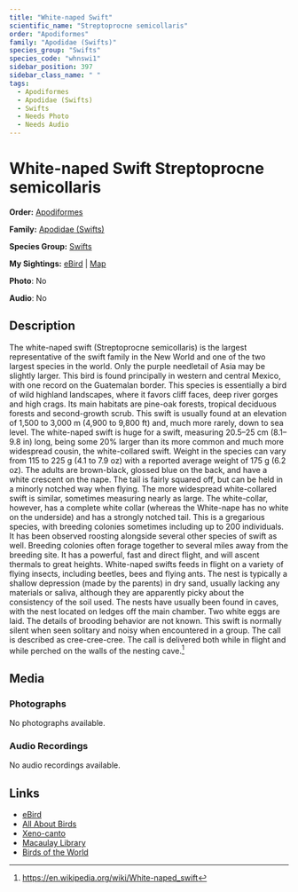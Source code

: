 ```yaml
---
title: "White-naped Swift"
scientific_name: "Streptoprocne semicollaris"
order: "Apodiformes"
family: "Apodidae (Swifts)"
species_group: "Swifts"
species_code: "whnswi1"
sidebar_position: 397
sidebar_class_name: " "
tags: 
  - Apodiformes
  - Apodidae (Swifts)
  - Swifts
  - Needs Photo
  - Needs Audio
---
```


# White-naped Swift <span className='sci_name'>Streptoprocne semicollaris</span>

**Order:** [Apodiformes](/tags/apodiformes)

**Family:** [Apodidae (Swifts)](/tags/apodidae-swifts)

**Species Group:** [Swifts](/tags/swifts)

**My Sightings:** [eBird](https://ebird.org/lifelist?r=world&time=life&spp=whnswi1) | [Map](/map?species_code=whnswi1)

**Photo**: No 

**Audio**: No

## Description
The white-naped swift (Streptoprocne semicollaris) is the largest representative of the swift family in the New World and one of the two largest species in the world. Only the purple needletail of Asia may be slightly larger. This bird is found principally in western and central Mexico, with one record on the Guatemalan border.
This species is essentially a bird of wild highland landscapes, where it favors cliff faces, deep river gorges and high crags. Its main habitats are pine-oak forests, tropical deciduous forests and second-growth scrub. This swift is usually found at an elevation of 1,500 to 3,000 m (4,900 to 9,800 ft) and, much more rarely, down to sea level.
The white-naped swift is huge for a swift, measuring 20.5–25 cm (8.1–9.8 in) long, being some 20% larger than its more common and much more widespread cousin, the white-collared swift. Weight in the species can vary from 115 to 225 g (4.1 to 7.9 oz) with a reported average weight of 175 g (6.2 oz). The adults are brown-black, glossed blue on the back, and have a white crescent on the nape. The tail is fairly squared off, but can be held in a minorly notched way when flying. The more widespread white-collared swift is similar, sometimes measuring nearly as large. The white-collar, however, has a complete white collar (whereas the White-nape has no white on the underside) and has a strongly notched tail.
This is a gregarious species, with breeding colonies sometimes including up to 200 individuals. It has been observed roosting alongside several other species of swift as well. Breeding colonies often forage together to several miles away from the breeding site. It has a powerful, fast and direct flight, and will ascent thermals to great heights. White-naped swifts feeds in flight on a variety of flying insects, including beetles, bees and flying ants.
The nest is typically a shallow depression (made by the parents) in dry sand, usually lacking any materials or saliva, although they are apparently picky about the consistency of the soil used. The nests have usually been found in caves, with the nest located on ledges off the main chamber. Two white eggs are laid. The details of brooding behavior are not known.
This swift is normally silent when seen solitary and noisy when encountered in a group. The call is described as cree-cree-cree. The call is delivered both while in flight and while perched on the walls of the nesting cave.[^1]

[^1]: https://en.wikipedia.org/wiki/White-naped_swift

## Media
### Photographs
No photographs available.

### Audio Recordings
No audio recordings available.

## Links
* [eBird](https://ebird.org/species/whnswi1) 
* [All About Birds](https://www.allaboutbirds.org/guide/whnswi1) 
* [Xeno-canto](https://www.xeno-canto.org/species/streptoprocne-semicollaris) 
* [Macaulay Library](https://search.macaulaylibrary.org/catalog?taxonCode=whnswi1&sort=rating_rank_desc)
* [Birds of the World](https://birdsoftheworld.org/bow/species/whnswi1)
